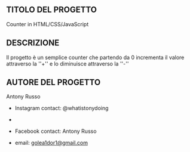 TITOLO DEL PROGETTO
---------------------
Counter in HTML/CSS/JavaScript

DESCRIZIONE
-------------
Il progetto è un semplice counter che partendo da 0 incrementa il valore attraverso la ''+'' e lo diminuisce attraverso la ''-''


AUTORE DEL PROGETTO
----------------------------------
Antony Russo

- Instagram contact: @whatistonydoing
- 
- Facebook contact: Antony Russo

- email: golea1dor1@gmail.com

